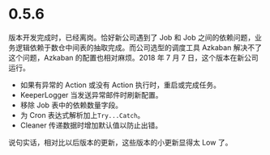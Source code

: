 
# 0.5.6

版本开发完成时，已经离岗。恰好新公司遇到了 Job 和 Job 之间的依赖问题，业务逻辑依赖于数仓中间表的抽取完成。而公司选型的调度工具 Azkaban 解决不了这个问题，Azkaban 的配置也相对麻烦。2018 年 7 月 7 日，这个版本在新公司运行。

* 如果有异常的 Action 或没有 Action 执行时，重启或完成任务。
* KeeperLogger 当发送异常邮件时刷新配置。
* 移除 Job 表中的依赖数量字段。
* 为 Cron 表达式解析加上`Try...Catch`。
* Cleaner 传递数据时增加默认值以防止出错。

说句实话，相对比以后版本的更新，这些版本的小更新显得太 Low 了。